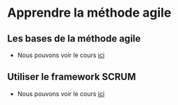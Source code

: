 # Apprendre la méthode agile

## Les bases de la méthode agile

- Nous pouvons voir le cours [ici](Fondamentaux/README.md)

## Utiliser le framework SCRUM

- Nous pouvons voir le cours [ici](SCRUM/README.md)